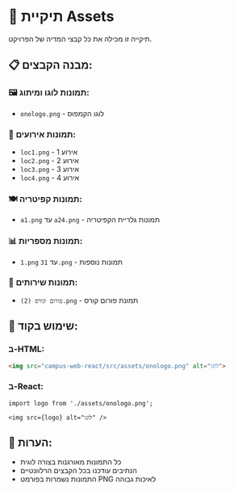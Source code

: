 # 📁 תיקיית Assets

תיקייה זו מכילה את כל קבצי המדיה של הפרויקט.

## 📋 מבנה הקבצים:

### 🖼️ תמונות לוגו ומיתוג:
- `onologo.png` - לוגו הקמפוס

### 📸 תמונות אירועים:
- `loc1.png` - אירוע 1
- `loc2.png` - אירוע 2  
- `loc3.png` - אירוע 3
- `loc4.png` - אירוע 4

### 🍽️ תמונות קפיטריה:
- `a1.png` עד `a24.png` - תמונות גלריית הקפיטריה

### 📊 תמונות מספריות:
- `1.png` עד `31.png` - תמונות נוספות

### 🏢 תמונות שירותים:
- `פורום קורס (2).png` - תמונת פורום קורס

## 🔗 שימוש בקוד:

### ב-HTML:
```html
<img src="campus-web-react/src/assets/onologo.png" alt="לוגו">
```

### ב-React:
```tsx
import logo from './assets/onologo.png';

<img src={logo} alt="לוגו" />
```

## 📝 הערות:
- כל התמונות מאורגנות בצורה לוגית
- הנתיבים עודכנו בכל הקבצים הרלוונטיים
- התמונות נשמרות בפורמט PNG לאיכות גבוהה
